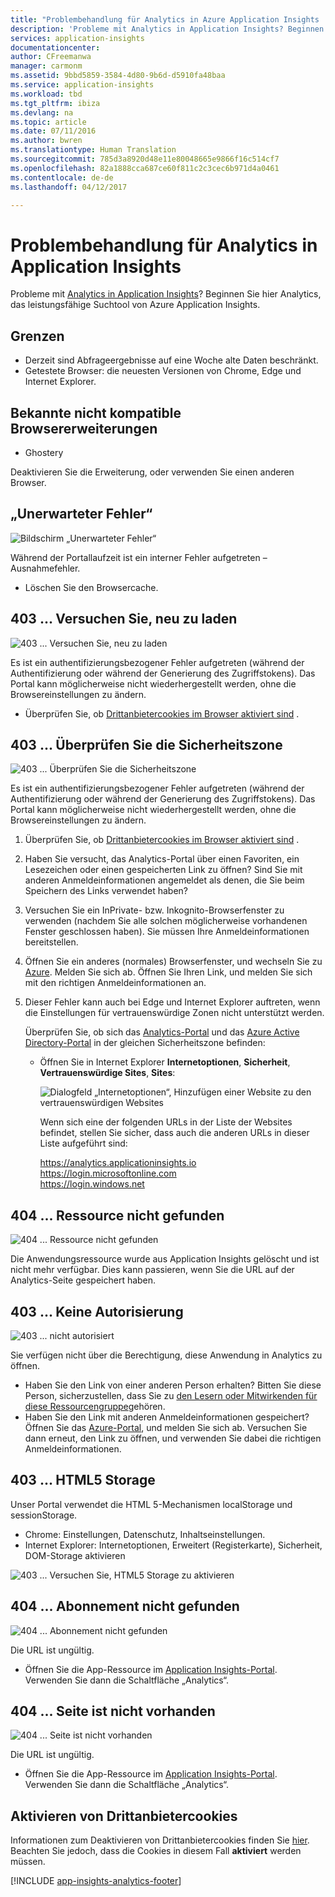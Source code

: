 ```yaml
---
title: "Problembehandlung für Analytics in Azure Application Insights | Microsoft-Dokumentation"
description: 'Probleme mit Analytics in Application Insights? Beginnen Sie hier '
services: application-insights
documentationcenter: 
author: CFreemanwa
manager: carmonm
ms.assetid: 9bbd5859-3584-4d80-9b6d-d5910fa48baa
ms.service: application-insights
ms.workload: tbd
ms.tgt_pltfrm: ibiza
ms.devlang: na
ms.topic: article
ms.date: 07/11/2016
ms.author: bwren
ms.translationtype: Human Translation
ms.sourcegitcommit: 785d3a8920d48e11e80048665e9866f16c514cf7
ms.openlocfilehash: 82a1888cca687ce60f811c2c3cec6b971d4a0461
ms.contentlocale: de-de
ms.lasthandoff: 04/12/2017

---
```

# <a name="troubleshoot-analytics-in-application-insights"></a>Problembehandlung für Analytics in Application Insights
Probleme mit [Analytics in Application Insights](app-insights-analytics.md)? Beginnen Sie hier Analytics, das leistungsfähige Suchtool von Azure Application Insights.

## <a name="limits"></a>Grenzen
* Derzeit sind Abfrageergebnisse auf eine Woche alte Daten beschränkt.
* Getestete Browser: die neuesten Versionen von Chrome, Edge und Internet Explorer.

## <a name="known-incompatible-browser-extensions"></a>Bekannte nicht kompatible Browsererweiterungen
* Ghostery

Deaktivieren Sie die Erweiterung, oder verwenden Sie einen anderen Browser.

## <a name="e-a"></a> „Unerwarteter Fehler“
![Bildschirm „Unerwarteter Fehler“](./media/app-insights-analytics-troubleshooting/010.png)

Während der Portallaufzeit ist ein interner Fehler aufgetreten – Ausnahmefehler.

* Löschen Sie den Browsercache. 

## <a name="e-b"></a>403 ... Versuchen Sie, neu zu laden
![403 ... Versuchen Sie, neu zu laden](./media/app-insights-analytics-troubleshooting/020.png)

Es ist ein authentifizierungsbezogener Fehler aufgetreten (während der Authentifizierung oder während der Generierung des Zugriffstokens). Das Portal kann möglicherweise nicht wiederhergestellt werden, ohne die Browsereinstellungen zu ändern.

* Überprüfen Sie, ob [Drittanbietercookies im Browser aktiviert sind](#cookies) . 

## <a name="authentication"></a>403 ... Überprüfen Sie die Sicherheitszone
![403 ... Überprüfen Sie die Sicherheitszone](./media/app-insights-analytics-troubleshooting/030.png)

Es ist ein authentifizierungsbezogener Fehler aufgetreten (während der Authentifizierung oder während der Generierung des Zugriffstokens). Das Portal kann möglicherweise nicht wiederhergestellt werden, ohne die Browsereinstellungen zu ändern.

1. Überprüfen Sie, ob [Drittanbietercookies im Browser aktiviert sind](#cookies) . 
2. Haben Sie versucht, das Analytics-Portal über einen Favoriten, ein Lesezeichen oder einen gespeicherten Link zu öffnen? Sind Sie mit anderen Anmeldeinformationen angemeldet als denen, die Sie beim Speichern des Links verwendet haben?
3. Versuchen Sie ein InPrivate- bzw. Inkognito-Browserfenster zu verwenden (nachdem Sie alle solchen möglicherweise vorhandenen Fenster geschlossen haben). Sie müssen Ihre Anmeldeinformationen bereitstellen. 
4. Öffnen Sie ein anderes (normales) Browserfenster, und wechseln Sie zu [Azure](https://portal.azure.com). Melden Sie sich ab. Öffnen Sie Ihren Link, und melden Sie sich mit den richtigen Anmeldeinformationen an.
5. Dieser Fehler kann auch bei Edge und Internet Explorer auftreten, wenn die Einstellungen für vertrauenswürdige Zonen nicht unterstützt werden.
   
    Überprüfen Sie, ob sich das [Analytics-Portal](https://analytics.applicationinsights.io) und das [Azure Active Directory-Portal](https://portal.azure.com) in der gleichen Sicherheitszone befinden:
   
   * Öffnen Sie in Internet Explorer **Internetoptionen**, **Sicherheit**, **Vertrauenswürdige Sites**, **Sites**:
     
     ![Dialogfeld „Internetoptionen“, Hinzufügen einer Website zu den vertrauenswürdigen Websites](./media/app-insights-analytics-troubleshooting/033.png)
     
     Wenn sich eine der folgenden URLs in der Liste der Websites befindet, stellen Sie sicher, dass auch die anderen URLs in dieser Liste aufgeführt sind:
     
     https://analytics.applicationinsights.io<br/>
     https://login.microsoftonline.com<br/>
     https://login.windows.net

## <a name="e-d"></a>404 ... Ressource nicht gefunden
![404 ... Ressource nicht gefunden](./media/app-insights-analytics-troubleshooting/040.png)

Die Anwendungsressource wurde aus Application Insights gelöscht und ist nicht mehr verfügbar. Dies kann passieren, wenn Sie die URL auf der Analytics-Seite gespeichert haben.

## <a name="e-e"></a>403 ... Keine Autorisierung
![403 ... nicht autorisiert](./media/app-insights-analytics-troubleshooting/050.png)

Sie verfügen nicht über die Berechtigung, diese Anwendung in Analytics zu öffnen.

* Haben Sie den Link von einer anderen Person erhalten? Bitten Sie diese Person, sicherzustellen, dass Sie zu [den Lesern oder Mitwirkenden für diese Ressourcengruppe](app-insights-resources-roles-access-control.md)gehören.
* Haben Sie den Link mit anderen Anmeldeinformationen gespeichert? Öffnen Sie das [Azure-Portal](https://portal.azure.com), und melden Sie sich ab. Versuchen Sie dann erneut, den Link zu öffnen, und verwenden Sie dabei die richtigen Anmeldeinformationen.

## <a name="html-storage"></a>403 ... HTML5 Storage
Unser Portal verwendet die HTML 5-Mechanismen localStorage und sessionStorage.

* Chrome: Einstellungen, Datenschutz, Inhaltseinstellungen.
* Internet Explorer: Internetoptionen, Erweitert (Registerkarte), Sicherheit, DOM-Storage aktivieren

![403 ... Versuchen Sie, HTML5 Storage zu aktivieren](./media/app-insights-analytics-troubleshooting/060.png)

## <a name="e-g"></a>404 ... Abonnement nicht gefunden
![404 ... Abonnement nicht gefunden](./media/app-insights-analytics-troubleshooting/070.png)

Die URL ist ungültig. 

* Öffnen Sie die App-Ressource im [Application Insights-Portal](https://portal.azure.com). Verwenden Sie dann die Schaltfläche „Analytics“.

## <a name="e-h"></a>404 ... Seite ist nicht vorhanden
![404 ... Seite ist nicht vorhanden](./media/app-insights-analytics-troubleshooting/080.png)

Die URL ist ungültig.

* Öffnen Sie die App-Ressource im [Application Insights-Portal](https://portal.azure.com). Verwenden Sie dann die Schaltfläche „Analytics“.

## <a name="cookies"></a>Aktivieren von Drittanbietercookies
  Informationen zum Deaktivieren von Drittanbietercookies finden Sie [hier](http://www.digitalcitizen.life/how-disable-third-party-cookies-all-major-browsers). Beachten Sie jedoch, dass die Cookies in diesem Fall **aktiviert** werden müssen.


[!INCLUDE [app-insights-analytics-footer](../../includes/app-insights-analytics-footer.md)]


